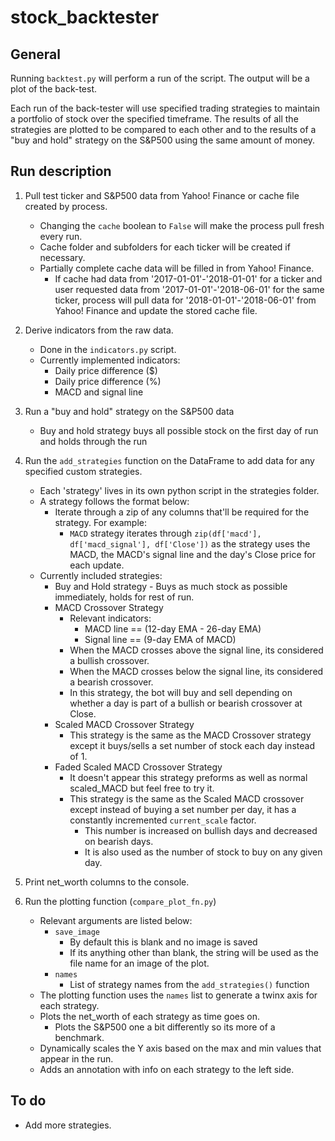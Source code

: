 # stock_backtester

## General

Running `backtest.py` will perform a run of the script. The output will be a plot of the back-test.

Each run of the back-tester will use specified trading strategies to maintain a portfolio of stock over the specified timeframe. The results of all the strategies are plotted to be compared to each other and to the results of a "buy and hold" strategy on the S&P500 using the same amount of money.

[](blob:https://imgur.com/2e726922-4918-4c51-829a-53705ca8a2de)

## Run description

1. Pull test ticker and S&P500 data from Yahoo! Finance or cache file created by process.
    - Changing the `cache` boolean to `False` will make the process pull fresh every run.
    - Cache folder and subfolders for each ticker will be created if necessary.
    - Partially complete cache data will be filled in from Yahoo! Finance.
        - If cache had data from '2017-01-01'-'2018-01-01' for a ticker and user requested data from '2017-01-01'-'2018-06-01' for the same ticker, process will pull data for '2018-01-01'-'2018-06-01' from Yahoo! Finance and update the stored cache file.

2. Derive indicators from the raw data.
    - Done in the `indicators.py` script.
    - Currently implemented indicators:
        - Daily price difference ($)
        - Daily price difference (%)
        - MACD and signal line
3. Run a "buy and hold" strategy on the S&P500 data
    - Buy and hold strategy buys all possible stock on the first day of run and holds through the run

4. Run the `add_strategies` function on the DataFrame to add data for any specified custom strategies.
    - Each 'strategy' lives in its own python script in the strategies folder.
    - A strategy follows the format below:
        - Iterate through a zip of any columns that'll be required for the strategy. For example:
            - `MACD` strategy iterates through `zip(df['macd'], df['macd_signal'], df['Close'])` as the strategy uses the MACD, the MACD's signal line and the day's Close price for each update.
    - Currently included strategies:
        - Buy and Hold strategy - Buys as much stock as possible immediately, holds for rest of run.
        - MACD Crossover Strategy
            - Relevant indicators:
                - MACD line == (12-day EMA - 26-day EMA)
                - Signal line == (9-day EMA of MACD)
            - When the MACD crosses above the signal line, its considered a bullish crossover.
            - When the MACD crosses below the signal line, its considered a bearish crossover.
            - In this strategy, the bot will buy and sell depending on whether a day is part of a bullish or bearish crossover at Close.
        - Scaled MACD Crossover Strategy
            - This strategy is the same as the MACD Crossover strategy except it buys/sells a set number of stock each day instead of 1.
        - Faded Scaled MACD Crossover Strategy
            - It doesn't appear this strategy preforms as well as normal scaled_MACD but feel free to try it.
            - This strategy is the same as the Scaled MACD crossover except instead of buying a set number per day, it has a constantly incremented `current_scale` factor.
                - This number is increased on bullish days and decreased on bearish days.
                - It is also used as the number of stock to buy on any given day.
5. Print net_worth columns to the console.

6. Run the plotting function (`compare_plot_fn.py`)
    - Relevant arguments are listed below:
        - `save_image`
            - By default this is blank and no image is saved
            - If its anything other than blank, the string will be used as the file name for an image of the plot.
        - `names`
            - List of strategy names from the `add_strategies()` function
    - The plotting function uses the `names` list to generate a twinx axis for each strategy.
    - Plots the net_worth of each strategy as time goes on.
        - Plots the S&P500 one a bit differently so its more of a benchmark.
    - Dynamically scales the Y axis based on the max and min values that appear in the run.
    - Adds an annotation with info on each strategy to the left side.

## To do

- Add more strategies.
